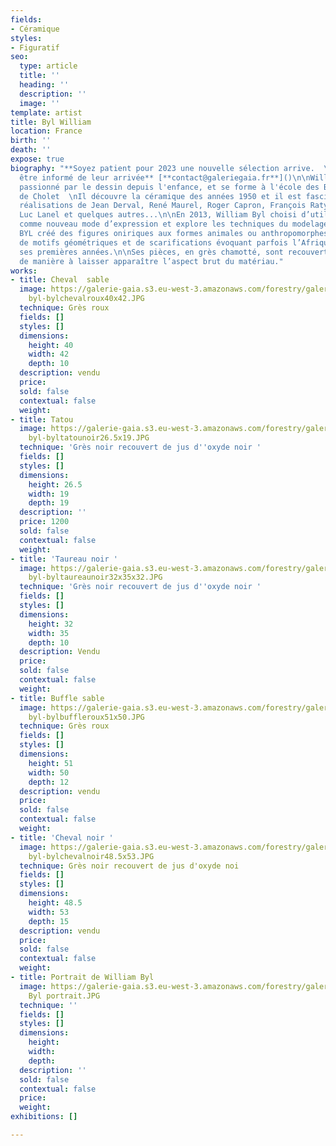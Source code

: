 ```yaml
---
fields:
- Céramique
styles:
- Figuratif
seo:
  type: article
  title: ''
  heading: ''
  description: ''
  image: ''
template: artist
title: Byl William
location: France
birth: ''
death: ''
expose: true
biography: "**Soyez patient pour 2023 une nouvelle sélection arrive.  \nSi vous voulez
  être informé de leur arrivée** [**contact@galeriegaia.fr**]()\n\nWilliam Byl est
  passionné par le dessin depuis l'enfance, et se forme à l'école des Beaux- Arts
  de Cholet  \nIl découvre la céramique des années 1950 et il est fasciné par les
  réalisations de Jean Derval, René Maurel, Roger Capron, François Raty, Jacques Blin,
  Luc Lanel et quelques autres...\n\nEn 2013, William Byl choisi d’utiliser la terre
  comme nouveau mode d’expression et explore les techniques du modelage et de la céramique.\n\nWilliam
  BYL créé des figures oniriques aux formes animales ou anthropomorphes enrichies
  de motifs géométriques et de scarifications évoquant parfois l’Afrique où il a passé
  ses premières années.\n\nSes pièces, en grès chamotté, sont recouvertes de jus d’oxydes
  de manière à laisser apparaître l’aspect brut du matériau."
works:
- title: Cheval  sable
  image: https://galerie-gaia.s3.eu-west-3.amazonaws.com/forestry/galerie-gaia-william
    byl-bylchevalroux40x42.JPG
  technique: Grès roux
  fields: []
  styles: []
  dimensions:
    height: 40
    width: 42
    depth: 10
  description: vendu
  price: 
  sold: false
  contextual: false
  weight: 
- title: Tatou
  image: https://galerie-gaia.s3.eu-west-3.amazonaws.com/forestry/galerie-gaia-william
    byl-byltatounoir26.5x19.JPG
  technique: 'Grès noir recouvert de jus d''oxyde noir '
  fields: []
  styles: []
  dimensions:
    height: 26.5
    width: 19
    depth: 19
  description: ''
  price: 1200
  sold: false
  contextual: false
  weight: 
- title: 'Taureau noir '
  image: https://galerie-gaia.s3.eu-west-3.amazonaws.com/forestry/galerie-gaia-william
    byl-byltaureaunoir32x35x32.JPG
  technique: 'Grès noir recouvert de jus d''oxyde noir '
  fields: []
  styles: []
  dimensions:
    height: 32
    width: 35
    depth: 10
  description: Vendu
  price: 
  sold: false
  contextual: false
  weight: 
- title: Buffle sable
  image: https://galerie-gaia.s3.eu-west-3.amazonaws.com/forestry/galerie-gaia-william
    byl-bylbuffleroux51x50.JPG
  technique: Grès roux
  fields: []
  styles: []
  dimensions:
    height: 51
    width: 50
    depth: 12
  description: vendu
  price: 
  sold: false
  contextual: false
  weight: 
- title: 'Cheval noir '
  image: https://galerie-gaia.s3.eu-west-3.amazonaws.com/forestry/galerie-gaia-william
    byl-bylchevalnoir48.5x53.JPG
  technique: Grès noir recouvert de jus d'oxyde noi
  fields: []
  styles: []
  dimensions:
    height: 48.5
    width: 53
    depth: 15
  description: vendu
  price: 
  sold: false
  contextual: false
  weight: 
- title: Portrait de William Byl
  image: https://galerie-gaia.s3.eu-west-3.amazonaws.com/forestry/galerie gaia William
    Byl portrait.JPG
  technique: ''
  fields: []
  styles: []
  dimensions:
    height: 
    width: 
    depth: 
  description: ''
  sold: false
  contextual: false
  price: 
  weight: 
exhibitions: []

---
```

